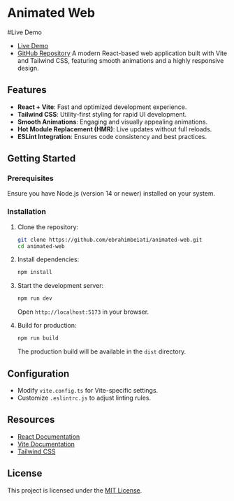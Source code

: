 # Animated Web
#Live Demo 
- [Live Demo](https://animated-web1.netlify.app/)
- [GitHub Repository](https://github.com/ebrahimbeiati/animated-web)
A modern React-based web application built with Vite and Tailwind CSS, featuring smooth animations and a highly responsive design.

## Features

- **React + Vite**: Fast and optimized development experience.
- **Tailwind CSS**: Utility-first styling for rapid UI development.
- **Smooth Animations**: Engaging and visually appealing animations.
- **Hot Module Replacement (HMR)**: Live updates without full reloads.
- **ESLint Integration**: Ensures code consistency and best practices.

## Getting Started

### Prerequisites
Ensure you have Node.js (version 14 or newer) installed on your system.

### Installation
1. Clone the repository:
   ```bash
   git clone https://github.com/ebrahimbeiati/animated-web.git
   cd animated-web
   ```
2. Install dependencies:
   ```bash
   npm install
   ```
3. Start the development server:
   ```bash
   npm run dev
   ```
   Open `http://localhost:5173` in your browser.

4. Build for production:
   ```bash
   npm run build
   ```
   The production build will be available in the `dist` directory.

## Configuration

- Modify `vite.config.ts` for Vite-specific settings.
- Customize `.eslintrc.js` to adjust linting rules.

## Resources
- [React Documentation](https://reactjs.org/)
- [Vite Documentation](https://vitejs.dev/)
- [Tailwind CSS](https://tailwindcss.com/)

## License
This project is licensed under the [MIT License](./LICENSE).

